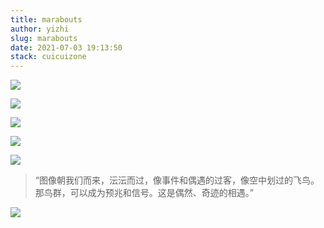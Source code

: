 ```yaml
---
title: marabouts
author: yizhi
slug: marabouts
date: 2021-07-03 19:13:50
stack: cuicuizone
---
```



![](https://img9.doubanio.com/view/note/l/public/p83066437.jpg)




![](https://img9.doubanio.com/view/note/l/public/p83066447.jpg)




![](https://img9.doubanio.com/view/note/l/public/p83066449.jpg)




![](https://img9.doubanio.com/view/note/l/public/p83066454.jpg)




![](https://img9.doubanio.com/view/note/l/public/p83066490.jpg)


> “图像朝我们而来，沄沄而过，像事件和偶遇的过客，像空中划过的飞鸟。那鸟群，可以成为预兆和信号。这是偶然、奇迹的相遇。”






![](https://img9.doubanio.com/view/note/l/public/p83066501.jpg)


